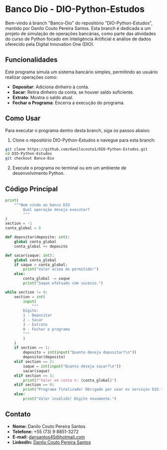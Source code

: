 # Banco Dio - DIO-Python-Estudos

Bem-vindo à branch "Banco-Dio" do repositório "DIO-Python-Estudos", mantido por Danilo Couto Pereira Santos. Esta branch é dedicada a um projeto de simulação de operações bancárias, como parte das atividades do curso de Python focado em Inteligência Artificial e análise de dados oferecido pela Digital Innovation One (DIO).

## Funcionalidades

Este programa simula um sistema bancário simples, permitindo ao usuário realizar operações como:

- **Depositar**: Adiciona dinheiro à conta.
- **Sacar**: Retira dinheiro da conta, se houver saldo suficiente.
- **Extrato**: Mostra o saldo atual.
- **Fechar o Programa**: Encerra a execução do programa.

## Como Usar

Para executar o programa dentro desta branch, siga os passos abaixo:

1. Clone o repositório DIO-Python-Estudos e navegue para esta branch:

```bash
git clone https://github.com/danilocouto1/DIO-Python-Estudos.git
cd DIO-Python-Estudos
git checkout Banco-Dio
```

2. Execute o programa no terminal ou em um ambiente de desenvolvimento Python.

## Código Principal

```python
print(
    """Bem vindo ao banco DIO
        Qual operação deseja executar?
        """
)
section = -1
conta_global = 0

def depositar(deposito: int):
    global conta_global
    conta_global += deposito

def sacar(saque: int):
    global conta_global
    if saque > conta_global:
        print("Valor acima do permitido!")
    else:
        conta_global -= saque
        print("Saque efetuado com sucesso.")

while section != 0:
    section = int(
        input(
            """
        Digite:
        1 - Depositar
        2 - Sacar
        3 - Extrato
        0 - Fechar o programa
        """
        )
    )
    if section == 1:
        deposito = int(input("Quanto deseja depositar?\n"))
        depositar(deposito)
    elif section == 2:
        saque = int(input("Quanto deseja sacar?\n"))
        sacar(saque)
    elif section == 3:
        print(f"Valor em conta é: {conta_global}")
    elif section == 0:
        print("Programa finalizado! Obrigado por usar os serviços DIO.")
    else:
        print("Valor inválido! Digite novamente.")
```

## Contato

- **Nome:** Danilo Couto Pereira Santos
- **Telefone:** +55 (73) 9 8851-3272
- **E-mail:** [dansantos45@hotmail.com](mailto:dansantos45@hotmail.com)
- **LinkedIn:** [Danilo Couto Pereira Santos](https://www.linkedin.com/in/danilocoutopsantos/)
